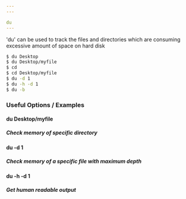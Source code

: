```yaml
---
---

du 
---
```

'du' can be used to track the files and directories which are consuming excessive amount of space on hard disk 

~~~ bash
$ du Desktop
$ du Desktop/myfile
$ cd 
$ cd Desktop/myfile
$ du -d 1
$ du -h -d 1
$ du -b
~~~

<!--more-->

### Useful Options / Examples

#### du Desktop/myfile

##### Check memory of specific directory 

#### du -d 1

##### Check memory of a specific file with maximum depth

#### du -h -d 1

##### Get human readable output
